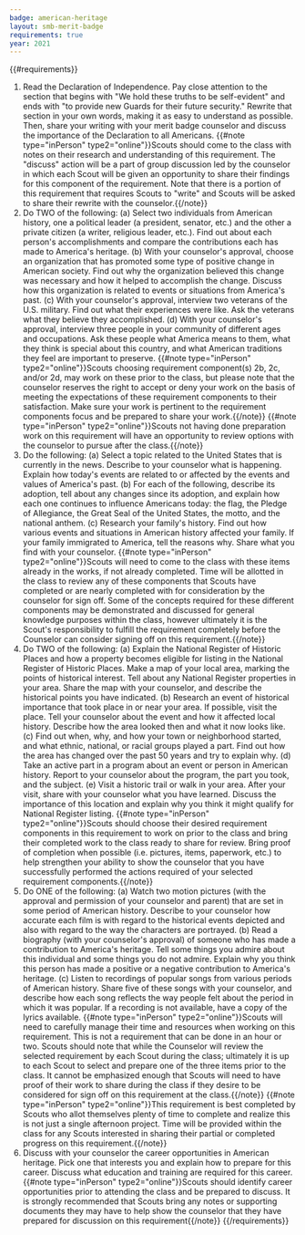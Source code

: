 ```yaml
---
badge: american-heritage
layout: smb-merit-badge
requirements: true
year: 2021
---
```


{{#requirements}}
1. Read the Declaration of Independence. Pay close attention to the section that begins with "We hold these truths to be self-evident" and ends with "to provide new Guards for their future security." Rewrite that section in your own words, making it as easy to understand as possible. Then, share your writing with your merit badge counselor and discuss the importance of the Declaration to all Americans.
    {{#note type="inPerson" type2="online"}}Scouts should come to the class with notes on their research and understanding of this requirement. The "discuss" action will be a part of group discussion led by the counselor in which each Scout will be given an opportunity to share their findings for this component of the requirement. Note that there is a portion of this requirement that requires Scouts to "write" and Scouts will be asked to share their rewrite with the counselor.{{/note}}
2. Do TWO of the following:
    (a) Select two individuals from American history, one a political leader (a president, senator, etc.) and the other a private citizen (a writer, religious leader, etc.). Find out about each person's accomplishments and compare the contributions each has made to America's heritage.
    (b) With your counselor's approval, choose an organization that has promoted some type of positive change in American society. Find out why the organization believed this change was necessary and how it helped to accomplish the change. Discuss how this organization is related to events or situations from America's past.
    (c) With your counselor's approval, interview two veterans of the U.S. military. Find out what their experiences were like. Ask the veterans what they believe they accomplished.
    (d) With your counselor's approval, interview three people in your community of different ages and occupations. Ask these people what America means to them, what they think is special about this country, and what American traditions they feel are important to preserve.
    {{#note type="inPerson" type2="online"}}Scouts choosing requirement component(s) 2b, 2c, and/or 2d, may work on these prior to the class, but please note that the counselor reserves the right to accept or deny your work on the basis of meeting the expectations of these requirement components to their satisfaction. Make sure your work is pertinent to the requirement components focus and be prepared to share your work.{{/note}}
    {{#note type="inPerson" type2="online"}}Scouts not having done preparation work on this requirement will have an opportunity to review options with the counselor to pursue after the class.{{/note}}
3. Do the following:
    (a) Select a topic related to the United States that is currently in the news. Describe to your counselor what is happening. Explain how today's events are related to or affected by the events and values of America's past.
    (b) For each of the following, describe its adoption, tell about any changes since its adoption, and explain how each one continues to influence Americans today: the flag, the Pledge of Allegiance, the Great Seal of the United States, the motto, and the national anthem.
    (c) Research your family's history. Find out how various events and situations in American history affected your family. If your family immigrated to America, tell the reasons why. Share what you find with your counselor.
    {{#note type="inPerson" type2="online"}}Scouts will need to come to the class with these items already in the works, if not already completed. Time will be allotted in the class to review any of these components that Scouts have completed or are nearly completed with for consideration by the counselor for sign off. Some of the concepts required for these different components may be demonstrated and discussed for general knowledge purposes within the class, however ultimately it is the Scout's responsibility to fulfill the requirement completely before the Counselor can consider signing off on this requirement.{{/note}}
4. Do TWO of the following:
    (a) Explain the National Register of Historic Places and how a property becomes eligible for listing in the National Register of Historic Places. Make a map of your local area, marking the points of historical interest. Tell about any National Register properties in your area. Share the map with your counselor, and describe the historical points you have indicated.
    (b) Research an event of historical importance that took place in or near your area. If possible, visit the place. Tell your counselor about the event and how it affected local history. Describe how the area looked then and what it now looks like.
    (c) Find out when, why, and how your town or neighborhood started, and what ethnic, national, or racial groups played a part. Find out how the area has changed over the past 50 years and try to explain why.
    (d) Take an active part in a program about an event or person in American history. Report to your counselor about the program, the part you took, and the subject.
    (e) Visit a historic trail or walk in your area. After your visit, share with your counselor what you have learned. Discuss the importance of this location and explain why you think it might qualify for National Register listing.
    {{#note type="inPerson" type2="online"}}Scouts should choose their desired requirement components in this requirement to work on prior to the class and bring their completed work to the class ready to share for review. Bring proof of completion when possible (i.e. pictures, items, paperwork, etc.) to help strengthen your ability to show the counselor that you have successfully performed the actions required of your selected requirement components.{{/note}}
5. Do ONE of the following:
    (a) Watch two motion pictures (with the approval and permission of your counselor and parent) that are set in some period of American history. Describe to your counselor how accurate each film is with regard to the historical events depicted and also with regard to the way the characters are portrayed.
    (b) Read a biography (with your counselor's approval) of someone who has made a contribution to America's heritage. Tell some things you admire about this individual and some things you do not admire. Explain why you think this person has made a positive or a negative contribution to America's heritage.
    (c) Listen to recordings of popular songs from various periods of American history. Share five of these songs with your counselor, and describe how each song reflects the way people felt about the period in which it was popular. If a recording is not available, have a copy of the lyrics available.
    {{#note type="inPerson" type2="online"}}Scouts will need to carefully manage their time and resources when working on this requirement. This is not a requirement that can be done in an hour or two. Scouts should note that while the Counselor will review the selected requirement by each Scout during the class; ultimately it is up to each Scout to select and prepare one of the three items prior to the class. It cannot be emphasized enough that Scouts will need to have proof of their work to share during the class if they desire to be considered for sign off on this requirement at the class.{{/note}}
    {{#note type="inPerson" type2="online"}}This requirement is best completed by Scouts who allot themselves plenty of time to complete and realize this is not just a single afternoon project. Time will be provided within the class for any Scouts interested in sharing their partial or completed progress on this requirement.{{/note}}
6. Discuss with your counselor the career opportunities in American heritage. Pick one that interests you and explain how to prepare for this career. Discuss what education and training are required for this career.
    {{#note type="inPerson" type2="online"}}Scouts should identify career opportunities prior to attending the class and be prepared to discuss.  It is strongly recommended that Scouts bring any notes or supporting documents they may have to help show the counselor that they have prepared for discussion on this requirement{{/note}}
{{/requirements}}

